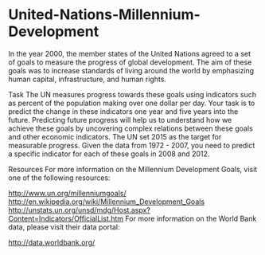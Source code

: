 # United-Nations-Millennium-Development
In the year 2000, the member states of the United Nations agreed to a set of goals to measure the progress of global development. The aim of these goals was to increase standards of living around the world by emphasizing human capital, infrastructure, and human rights.

Task
The UN measures progress towards these goals using indicators such as percent of the population making over one dollar per day. Your task is to predict the change in these indicators one year and five years into the future. Predicting future progress will help us to understand how we achieve these goals by uncovering complex relations between these goals and other economic indicators. The UN set 2015 as the target for measurable progress. Given the data from 1972 - 2007, you need to predict a specific indicator for each of these goals in 2008 and 2012.

Resources
For more information on the Millennium Development Goals, visit one of the following resources:

http://www.un.org/millenniumgoals/
http://en.wikipedia.org/wiki/Millennium_Development_Goals
http://unstats.un.org/unsd/mdg/Host.aspx?Content=Indicators/OfficialList.htm
For more information on the World Bank data, please visit their data portal:

http://data.worldbank.org/
